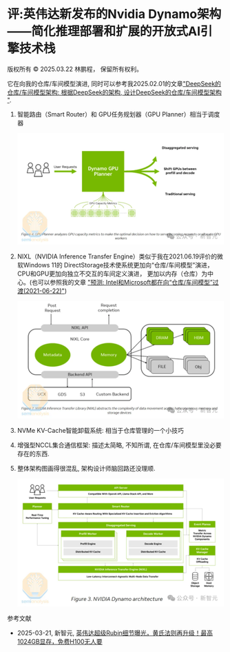 # 评:英伟达新发布的Nvidia Dynamo架构——简化推理部署和扩展的开放式AI引擎技术栈

版权所有 © 2025.03.22 林鹏程， 保留所有权利。

它在向我的仓库/车间模型演进, 同时可以参考我2025.02.01的文章["DeepSeek的仓库/车间模型架构: 根据DeepSeek的架构, 设计DeepSeek的仓库/车间模型架构
"](./DeepSeek_WW_Model_Arch_cn.md).

1. 智能路由（Smart Router）和 GPU任务规划器（GPU Planner）相当于调度器

   ![](./image/Nvidia_Dynamo_GPU_Planner.webp)

2. NIXL（NVIDIA Inference Transfer Engine）类似于我在2021.06.19评价的微软Windows 11的
   DirectStorage技术使系统更加向“仓库/车间模型”演进，CPU和GPU更加向独立不交互的车间定义演进，
   更加以内存（仓库）为中心。(也可以参照我的文章
   ["预测: Intel和Microsoft都在向“仓库/车间模型”过渡(2021-06-22)"](./Intel_RISC_V_cn.md))

   ![](./image/Nvidia_Dynamo_NIXL.webp)

3. NVMe KV-Cache智能卸载系统: 相当于仓库管理的一个小技巧

4. 增强型NCCL集合通信框架: 描述太简略, 不知所谓, 在仓库/车间模型里没必要存在的东西.

5. 整体架构图画得很混乱, 架构设计师脑回路还没理顺.

   ![](./image/Nvidia_Dynamo.webp)

参考文献

- 2025-03-21, 新智元, [英伟达超级Rubin细节曝光，黄氏法则再升级！最高1024GB显存，免费H100无人要](https://www.51cto.com/article/811262.html)

